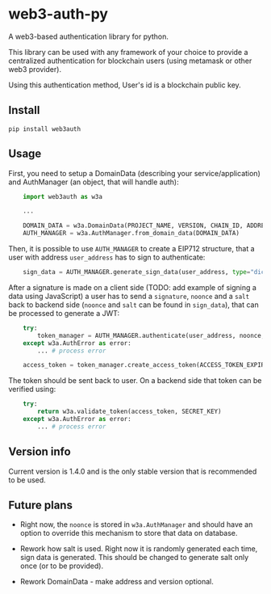 # web3-auth-py

A web3-based authentication library for python.

This library can be used with any framework of your choice to provide a centralized authentication for blockchain users (using metamask or other web3 provider).

Using this authentication method, User's id is a blockchain public key.

## Install

```
pip install web3auth
```

## Usage

First, you need to setup a DomainData (describing your service/application) and AuthManager (an object, that will handle auth):

```python
    import web3auth as w3a

    ...

    DOMAIN_DATA = w3a.DomainData(PROJECT_NAME, VERSION, CHAIN_ID, ADDRESS)
    AUTH_MANAGER = w3a.AuthManager.from_domain_data(DOMAIN_DATA)
```

Then, it is possible to use `AUTH_MANAGER` to create a EIP712 structure, that a user with address `user_address` has to sign to authenticate:

```python
    sign_data = AUTH_MANAGER.generate_sign_data(user_address, type="dict")
```

After a signature is made on a client side (TODO: add example of signing a data using JavaScript) a user has to send a `signature`, `noonce` and a `salt` back to backend side (`noonce` and `salt` can be found in `sign_data`), that can be processed to generate a JWT:

```python
    try:
        token_manager = AUTH_MANAGER.authenticate(user_address, noonce, salt, signature)
    except w3a.AuthError as error:
        ... # process error

    access_token = token_manager.create_access_token(ACCESS_TOKEN_EXPIRES_AT, SECRET_KEY)
```

The token should be sent back to user. On a backend side that token can be verified using:

```python
    try:
        return w3a.validate_token(access_token, SECRET_KEY)
    except w3a.AuthError as error:
        ... # process error
```

## Version info

Current version is 1.4.0 and is the only stable version that is recommended to be used.

## Future plans

-   Right now, the `noonce` is stored in `w3a.AuthManager` and should have an option to override this mechanism to store that data on database.

-   Rework how salt is used. Right now it is randomly generated each time, sign data is generated. This should be changed to generate salt only once (or to be provided).

-   Rework DomainData - make address and version optional.
